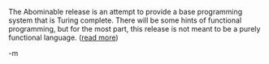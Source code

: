 The Abominable release is an attempt to provide a base programming system that is Turing complete. There will be some hints of functional programming, but for the most part, this release is not meant to be a purely functional language. (<a href="/projects/broccoli/milestones/phase1/abominable.html">read more</a>)

-m
